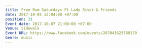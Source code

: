```yaml
---
title: Free Rum Saturdays Ft Lady River & Friends
date: 2017-10-05 12:04:00 +07:00
position: 31
Event date: 2017-10-07 21:00:00 +07:00
Venue: Sidewalk
Event URL: https://www.facebook.com/events/267041623789170
Genre: music
---
```


